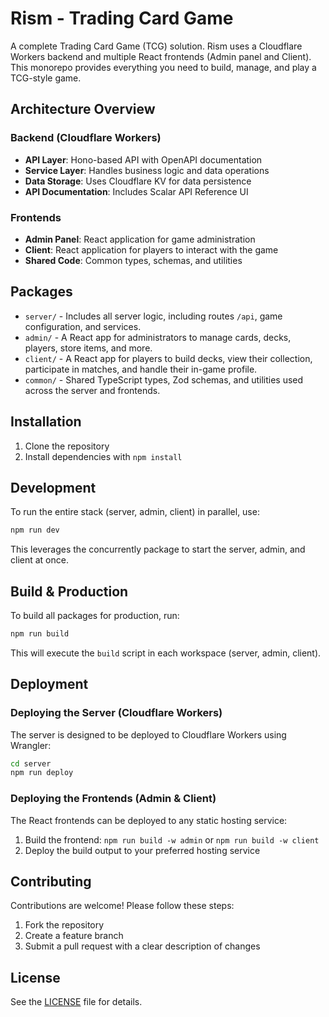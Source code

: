 # Rism - Trading Card Game

A complete Trading Card Game (TCG) solution. Rism uses a Cloudflare Workers backend and multiple React frontends (Admin panel and Client). This monorepo provides everything you need to build, manage, and play a TCG-style game.

## Architecture Overview

### Backend (Cloudflare Workers)

- **API Layer**: Hono-based API with OpenAPI documentation
- **Service Layer**: Handles business logic and data operations
- **Data Storage**: Uses Cloudflare KV for data persistence
- **API Documentation**: Includes Scalar API Reference UI

### Frontends

- **Admin Panel**: React application for game administration
- **Client**: React application for players to interact with the game
- **Shared Code**: Common types, schemas, and utilities

## Packages

- `server/` - Includes all server logic, including routes `/api`, game configuration, and services.
- `admin/` - A React app for administrators to manage cards, decks, players, store items, and more.
- `client/` - A React app for players to build decks, view their collection, participate in matches, and handle their in-game profile.
- `common/` - Shared TypeScript types, Zod schemas, and utilities used across the server and frontends.

## Installation

1. Clone the repository
2. Install dependencies with `npm install`

## Development

To run the entire stack (server, admin, client) in parallel, use:

```bash
npm run dev
```

This leverages the concurrently package to start the server, admin, and client at once.

## Build & Production

To build all packages for production, run:

```bash
npm run build
```

This will execute the `build` script in each workspace (server, admin, client).

## Deployment

### Deploying the Server (Cloudflare Workers)

The server is designed to be deployed to Cloudflare Workers using Wrangler:

```bash
cd server
npm run deploy
```

### Deploying the Frontends (Admin & Client)

The React frontends can be deployed to any static hosting service:

1. Build the frontend: `npm run build -w admin` or `npm run build -w client`
2. Deploy the build output to your preferred hosting service

## Contributing

Contributions are welcome! Please follow these steps:

1. Fork the repository
2. Create a feature branch
3. Submit a pull request with a clear description of changes

## License

See the [LICENSE](LICENSE) file for details.
